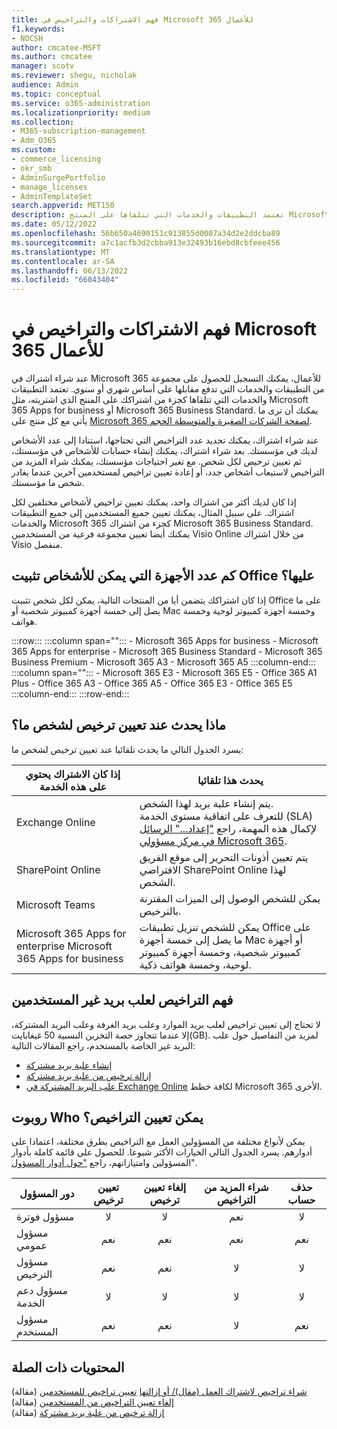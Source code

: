 ```yaml
---
title: فهم الاشتراكات والتراخيص في Microsoft 365 للأعمال
f1.keywords:
- NOCSH
author: cmcatee-MSFT
ms.author: cmcatee
manager: scotv
ms.reviewer: shegu, nicholak
audience: Admin
ms.topic: conceptual
ms.service: o365-administration
ms.localizationpriority: medium
ms.collection:
- M365-subscription-management
- Adm_O365
ms.custom:
- commerce_licensing
- okr_smb
- AdminSurgePortfolio
- manage_licenses
- AdminTemplateSet
search.appverid: MET150
description: تعتمد التطبيقات والخدمات التي تتلقاها على المنتج Microsoft 365 الذي اشتريته، مثل Microsoft 365 Apps for business.
ms.date: 05/12/2022
ms.openlocfilehash: 56b650a4690151c913855d0007a34d2e2ddcba89
ms.sourcegitcommit: a7c1acfb3d2cbba913e32493b16ebd8cbfeee456
ms.translationtype: MT
ms.contentlocale: ar-SA
ms.lasthandoff: 06/13/2022
ms.locfileid: "66043404"
---
```

# <a name="understand-subscriptions-and-licenses-in-microsoft-365-for-business"></a>فهم الاشتراكات والتراخيص في Microsoft 365 للأعمال

عند شراء اشتراك في Microsoft 365 للأعمال، يمكنك التسجيل للحصول على مجموعة من التطبيقات والخدمات التي تدفع مقابلها على أساس شهري أو سنوي. تعتمد التطبيقات والخدمات التي تتلقاها كجزء من اشتراكك على المنتج الذي اشتريته، مثل Microsoft 365 Apps for business أو Microsoft 365 Business Standard. يمكنك أن ترى ما يأتي مع كل منتج على [Microsoft 365 لصفحة الشركات الصغيرة والمتوسطة الحجم](https://www.microsoft.com/microsoft-365/business/compare-all-microsoft-365-business-products).

عند شراء اشتراك، يمكنك تحديد عدد التراخيص التي تحتاجها، استنادا إلى عدد الأشخاص لديك في مؤسستك. بعد شراء اشتراك، يمكنك إنشاء حسابات للأشخاص في مؤسستك، ثم تعيين ترخيص لكل شخص. مع تغير احتياجات مؤسستك، يمكنك شراء المزيد من التراخيص لاستيعاب أشخاص جدد، أو إعادة تعيين تراخيص لمستخدمين آخرين عندما يغادر شخص ما مؤسستك.

إذا كان لديك أكثر من اشتراك واحد، يمكنك تعيين تراخيص لأشخاص مختلفين لكل اشتراك. على سبيل المثال، يمكنك تعيين جميع المستخدمين إلى جميع التطبيقات والخدمات Microsoft 365 كجزء من اشتراك Microsoft 365 Business Standard. يمكنك أيضا تعيين مجموعة فرعية من المستخدمين Visio Online من خلال اشتراك Visio منفصل.

## <a name="how-many-devices-can-people-install-office-on"></a>كم عدد الأجهزة التي يمكن للأشخاص تثبيت Office عليها؟

إذا كان اشتراكك يتضمن أيا من المنتجات التالية، يمكن لكل شخص تثبيت Office على ما يصل إلى خمسة أجهزة كمبيوتر شخصية أو Mac وخمسة أجهزة كمبيوتر لوحية وخمسة هواتف.

:::row:::
   :::column span="":::
        - Microsoft 365 Apps for business - Microsoft 365 Apps for enterprise - Microsoft 365 Business Standard - Microsoft 365 Business Premium - Microsoft 365 A3 - Microsoft 365 A5
   :::column-end:::
   :::column span="":::
        - Microsoft 365 E3 - Microsoft 365 E5 - Office 365 A1 Plus - Office 365 A3 - Office 365 A5 - Office 365 E3 - Office 365 E5
   :::column-end:::
:::row-end:::

## <a name="what-happens-when-you-assign-a-license-to-someone"></a>ماذا يحدث عند تعيين ترخيص لشخص ما؟

يسرد الجدول التالي ما يحدث تلقائيا عند تعيين ترخيص لشخص ما:
  
|إذا كان الاشتراك يحتوي على هذه الخدمة|يحدث هذا تلقائيا|
|---|---|
|Exchange Online|يتم إنشاء علبة بريد لهذا الشخص. <br/> للتعرف على اتفاقية مستوى الخدمة (SLA) لإكمال هذه المهمة، راجع ["إعداد..." الرسائل في مركز مسؤولي Microsoft 365](https://support.microsoft.com/help/2635238/setting-up-messages-in-the-office-365-admin-center).|
|SharePoint Online|يتم تعيين أذونات التحرير إلى موقع الفريق الافتراضي SharePoint Online لهذا الشخص.|
|Microsoft Teams|يمكن للشخص الوصول إلى الميزات المقترنة بالترخيص.|
|Microsoft 365 Apps for enterprise Microsoft 365 Apps for business|يمكن للشخص تنزيل تطبيقات Office على ما يصل إلى خمسة أجهزة Mac أو أجهزة كمبيوتر شخصية، وخمسة أجهزة كمبيوتر لوحية، وخمسة هواتف ذكية.|

## <a name="understand-licenses-for-non-user-mailboxes"></a>فهم التراخيص لعلب بريد غير المستخدمين

لا تحتاج إلى تعيين تراخيص لعلب بريد الموارد وعلب بريد الغرفة وعلب البريد المشتركة، إلا عندما تتجاوز حصة التخزين النسبية 50 غيغابايت(GB). لمزيد من التفاصيل حول علب البريد غير الخاصة بالمستخدم، راجع المقالات التالية:
  
- [إنشاء علبة بريد مشتركة](../../admin/email/create-a-shared-mailbox.md)
- [إزالة ترخيص من علبة بريد مشتركة](../../admin/email/remove-license-from-shared-mailbox.md)
- [علب البريد المشتركة في Exchange Online](/exchange/collaboration-exo/shared-mailboxes) لكافة خطط Microsoft 365 الأخرى.

## <a name="who-can-assign-licenses"></a>روبوت Who يمكن تعيين التراخيص؟

يمكن لأنواع مختلفة من المسؤولين العمل مع التراخيص بطرق مختلفة، اعتمادا على أدوارهم. يسرد الجدول التالي الخيارات الأكثر شيوعا. للحصول على قائمة كاملة بأدوار المسؤولين وامتيازاتهم، راجع ["حول أدوار المسؤول](../../admin/add-users/about-admin-roles.md)".
  
|دور المسؤول|تعيين ترخيص|إلغاء تعيين ترخيص|شراء المزيد من التراخيص|حذف حساب|
|---|:---:|:---:|:---:|:---:|
|مسؤول فوترة|لا|لا|نعم|لا|
|مسؤول عمومي|نعم|نعم|نعم|نعم|
|مسؤول الترخيص|نعم|نعم|لا|لا|
|مسؤول دعم الخدمة|لا|لا|لا|لا|
|مسؤول المستخدم|نعم|نعم|لا|نعم|

## <a name="related-content"></a>المحتويات ذات الصلة

[شراء تراخيص لاشتراك العمل (مقال)/ أو إزالتها](buy-licenses.md)
[تعيين تراخيص للمستخدمين](../../admin/manage/assign-licenses-to-users.md) (مقالة)\
[إلغاء تعيين التراخيص من المستخدمين](../../admin/manage/remove-licenses-from-users.md) (مقالة)\
[إزالة ترخيص من علبة بريد مشتركة](../../admin/email/remove-license-from-shared-mailbox.md) (مقالة)
